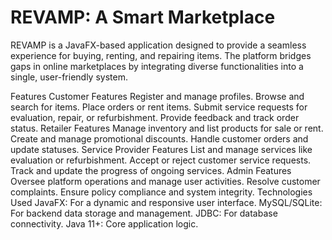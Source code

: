 # REVAMP: A Smart Marketplace
REVAMP is a JavaFX-based application designed to provide a seamless experience for buying, renting, and repairing items. The platform bridges gaps in online marketplaces by integrating diverse functionalities into a single, user-friendly system.

Features
Customer Features
Register and manage profiles.
Browse and search for items.
Place orders or rent items.
Submit service requests for evaluation, repair, or refurbishment.
Provide feedback and track order status.
Retailer Features
Manage inventory and list products for sale or rent.
Create and manage promotional discounts.
Handle customer orders and update statuses.
Service Provider Features
List and manage services like evaluation or refurbishment.
Accept or reject customer service requests.
Track and update the progress of ongoing services.
Admin Features
Oversee platform operations and manage user activities.
Resolve customer complaints.
Ensure policy compliance and system integrity.
Technologies Used
JavaFX: For a dynamic and responsive user interface.
MySQL/SQLite: For backend data storage and management.
JDBC: For database connectivity.
Java 11+: Core application logic.
